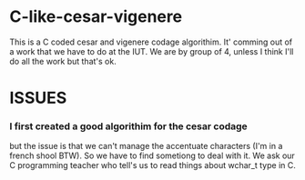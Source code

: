 # C-like-cesar-vigenere
This is a C coded cesar and vigenere codage algorithim.
It' comming out of a work that we have to do at the IUT.
We are by group of 4, unless I think I'll do all the work but that's ok.

# ISSUES
### I first created a good algorithim for the cesar codage
but the issue is that we can't manage the accentuate characters (I'm in a french shool BTW).
So we have to find sometiong to deal with it.
We ask our C programming teacher who tell's us to read things about wchar_t type in C.
